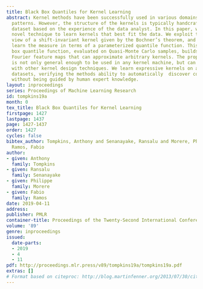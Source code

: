 ```yaml
---
title: Black Box Quantiles for Kernel Learning
abstract: Kernel methods have been successfully used in various domains to model nonlinear
  patterns. However, the structure of the kernels is typically handcrafted for each
  dataset based on the experience of the data analyst. In this paper, we present a
  novel technique to learn kernels that best fit the data. We exploit the measure-theoretic
  view of a shift-invariant kernel given by the Bochner’s theorem, and automatically
  learn the measure in terms of a parameterized quantile function. This flexible black
  box quantile function, evaluated on Quasi-Monte Carlo samples, builds up quasi-random
  Fourier feature maps that can approximate arbitrary kernels. The proposed method
  is not only general enough to be used in any kernel machine, but can also be combined
  with other kernel design techniques. We learn expressive kernels on a variety of
  datasets, verifying the methods ability to automatically  discover complex patterns
  without being guided by human expert knowledge.
layout: inproceedings
series: Proceedings of Machine Learning Research
id: tompkins19a
month: 0
tex_title: Black Box Quantiles for Kernel Learning
firstpage: 1427
lastpage: 1437
page: 1427-1437
order: 1427
cycles: false
bibtex_author: Tompkins, Anthony and Senanayake, Ransalu and Morere, Philippe and
  Ramos, Fabio
author:
- given: Anthony
  family: Tompkins
- given: Ransalu
  family: Senanayake
- given: Philippe
  family: Morere
- given: Fabio
  family: Ramos
date: 2019-04-11
address: 
publisher: PMLR
container-title: Proceedings of the Twenty-Second International Conference on Artificial Intelligence and Statistics
volume: '89'
genre: inproceedings
issued:
  date-parts:
  - 2019
  - 4
  - 11
pdf: http://proceedings.mlr.press/v89/tompkins19a/tompkins19a.pdf
extras: []
# Format based on citeproc: http://blog.martinfenner.org/2013/07/30/citeproc-yaml-for-bibliographies/
---
```

